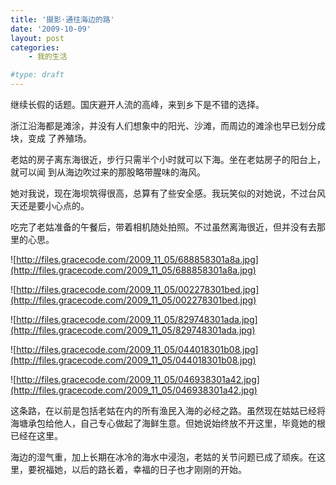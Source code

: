 ```yaml
---
title: '摄影·通往海边的路'
date: '2009-10-09'
layout: post
categories:
    - 我的生活

#type: draft
---
```


继续长假的话题。国庆避开人流的高峰，来到乡下是不错的选择。

浙江沿海都是滩涂，并没有人们想象中的阳光、沙滩，而周边的滩涂也早已划分成块，变成 了养殖场。

老姑的房子离东海很近，步行只需半个小时就可以下海。坐在老姑房子的阳台上，就可以闻 到从海边吹过来的那股略带腥味的海风。

她对我说，现在海坝筑得很高，总算有了些安全感。我玩笑似的对她说，不过台风天还是要小心点的。

吃完了老姑准备的午餐后，带着相机随处拍照。不过虽然离海很近，但并没有去那里的心思。

![http://files.gracecode.com/2009_11_05/688858301a8a.jpg](http://files.gracecode.com/2009_11_05/688858301a8a.jpg)

![http://files.gracecode.com/2009_11_05/002278301bed.jpg](http://files.gracecode.com/2009_11_05/002278301bed.jpg)

![http://files.gracecode.com/2009_11_05/829748301ada.jpg](http://files.gracecode.com/2009_11_05/829748301ada.jpg)

![http://files.gracecode.com/2009_11_05/044018301b08.jpg](http://files.gracecode.com/2009_11_05/044018301b08.jpg)

![http://files.gracecode.com/2009_11_05/046938301a42.jpg](http://files.gracecode.com/2009_11_05/046938301a42.jpg)

这条路，在以前是包括老姑在内的所有渔民入海的必经之路。虽然现在姑姑已经将海塘承包给他人，自己专心做起了海鲜生意。但她说始终放不开这里，毕竟她的根已经在这里。

海边的湿气重，加上长期在冰冷的海水中浸泡，老姑的关节问题已成了顽疾。在这里，要祝福她，以后的路长着，幸福的日子也才刚刚的开始。
